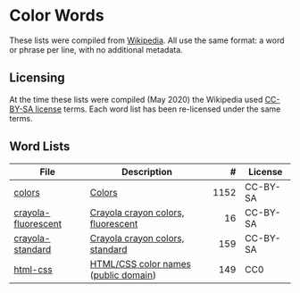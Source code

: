 # Color Words

These lists were compiled from [Wikipedia](https://wikipedia.org).
All use the same format: a word or phrase per line, with no additional metadata.

## Licensing

At the time these lists were compiled (May 2020) the Wikipedia used [CC-BY-SA license](https://en.wikipedia.org/wiki/Wikipedia:Text_of_Creative_Commons_Attribution-ShareAlike_3.0_Unported_License) terms.
Each word list has been re-licensed under the same terms.

## Word Lists

| File | Description | # | License |
| --- | --- | ---: | --- |
| [colors](colors.txt) | [Colors](https://en.wikipedia.org/wiki/List_of_colors_(compact)) | 1152 | CC-BY-SA |
| [crayola-fluorescent](crayola-fluorescent.txt) | [Crayola crayon colors, fluorescent](https://en.wikipedia.org/wiki/List_of_Crayola_crayon_colors) | 16 | CC-BY-SA |
| [crayola-standard](crayola-standard.txt) | [Crayola crayon colors, standard](https://en.wikipedia.org/wiki/List_of_Crayola_crayon_colors) | 159 | CC-BY-SA |
| [html-css](html-css.txt) | [HTML/CSS color names](https://developer.mozilla.org/en-US/docs/Web/CSS/color_value) ([public domain](https://developer.mozilla.org/en-US/docs/MDN/About#Copyrights_and_licenses)) | 149 | CC0 |

